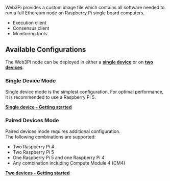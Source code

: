Web3Pi provides a custom image file which contains all software needed to run a full Ethereum node on Raspberry Pi single board computers.

- Execution client
- Consensus client
- Monitoring tools



## Available Configurations

The Web3Pi node can be deployed in either a **[single device](single-device.md)** or on **[two devices](pair-devices.md)**.

### Single Device Mode

Single device mode is the simplest configuration. For optimal performance, it is recommended to use a Raspberry Pi 5.

**[Single device - Getting started](single-device.md)**

### Paired Devices Mode

Paired devices mode requires additional configuration.  
The following combinations are supported:

- Two Raspberry Pi 4
- Two Raspberry Pi 5
- One Raspberry Pi 5 and one Raspberry Pi 4
- Any combination including Compute Module 4 (CM4)

**[Two devices - Getting started](pair-devices.md)**
